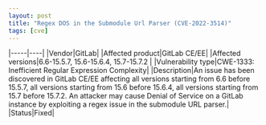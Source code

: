 ```yaml
---
layout: post
title: "Regex DOS in the Submodule Url Parser (CVE-2022-3514)"
tags: [cve]
---
```


|-----|----|
|Vendor|GitLab|
|Affected product|GitLab CE/EE|
|Affected versions|6.6-15.5.7, 15.6-15.6.4, 15.7-15.7.2 |
|Vulnerability type|CWE-1333: Inefficient Regular Expression Complexity|
|Description|An issue has been discovered in GitLab CE/EE affecting all versions starting from 6.6 before 15.5.7, all versions starting from 15.6 before 15.6.4, all versions starting from 15.7 before 15.7.2. An attacker may cause Denial of Service on a GitLab instance by exploiting a regex issue in the submodule URL parser.|
|Status|Fixed|